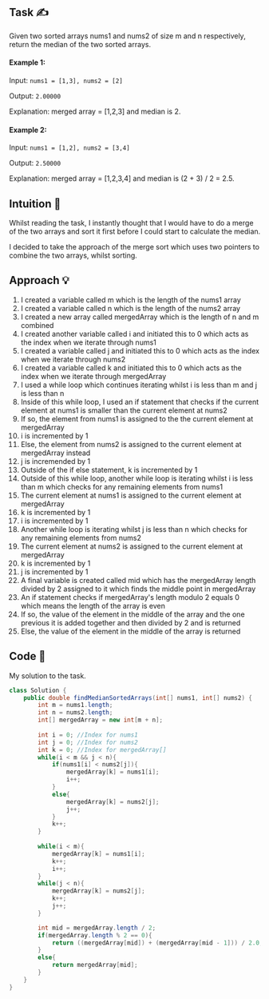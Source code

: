 ## Task ✍
Given two sorted arrays nums1 and nums2 of size m and n respectively, return the median of the two sorted arrays.

#### Example 1:
Input: ```nums1 = [1,3], nums2 = [2]```

Output: ```2.00000```

Explanation: merged array = [1,2,3] and median is 2.

#### Example 2:
Input: ```nums1 = [1,2], nums2 = [3,4]```

Output: ```2.50000```

Explanation: merged array = [1,2,3,4] and median is (2 + 3) / 2 = 2.5.

## Intuition 💬
<!-- Describe your first thoughts on how to solve this problem. -->
Whilst reading the task, I instantly thought that I would have to do a merge of the two arrays and sort it first before I could start to calculate the median.

I decided to take the approach of the merge sort which uses two pointers to combine the two arrays, whilst sorting.

## Approach 💡
<!-- Describe your approach to solving the problem. -->
1. I created a variable called m which is the length of the nums1 array
2. I created a variable called n which is the length of the nums2 array
3. I created a new array called mergedArray which is the length of n and m combined
4. I created another variable called i and initiated this to 0 which acts as the index when we iterate through nums1
5. I created a variable called j and initiated this to 0 which acts as the index when we iterate through nums2
6. I created a variable called k and initiated this to 0 which acts as the index when we iterate through mergedArray
7. I used a while loop which continues iterating whilst i is less than m and j is less than n
8. Inside of this while loop, I used an if statement that checks if the current element at nums1 is smaller than the current element at nums2
9. If so, the element from nums1 is assigned to the the current element at mergedArray
10. i is incremented by 1
11. Else, the element from nums2 is assigned to the current element at mergedArray instead
12. j is incremended by 1
13. Outside of the if else statement, k is incremented by 1
14. Outside of this while loop, another while loop is iterating whilst i is less than m which checks for any remaining elements from nums1
15. The current element at nums1 is assigned to the current element at mergedArray
16. k is incremented by 1
17. i is incremented by 1
18. Another while loop is iterating whilst j is less than n which checks for any remaining elements from nums2
19. The current element at nums2 is assigned to the current element at mergedArray
20. k is incremented by 1
21. j is incremented by 1
22. A final variable is created called mid which has the mergedArray length divided by 2 assigned to it which finds the middle point in mergedArray
23. An if statement checks if mergedArray's length modulo 2 equals 0 which means the length of the array is even
24. If so, the value of the element in the middle of the array and the one previous it is added together and then divided by 2 and is returned
25. Else, the value of the element in the middle of the array is returned

## Code 📝
My solution to the task.
```java
class Solution {
    public double findMedianSortedArrays(int[] nums1, int[] nums2) {
        int m = nums1.length;
        int n = nums2.length;
        int[] mergedArray = new int[m + n];
        
        int i = 0; //Index for nums1
        int j = 0; //Index for nums2
        int k = 0; //Index for mergedArray[]
        while(i < m && j < n){
            if(nums1[i] < nums2[j]){
                mergedArray[k] = nums1[i];
                i++;
            }
            else{
                mergedArray[k] = nums2[j];
                j++;
            }
            k++;
        }
        
        while(i < m){
            mergedArray[k] = nums1[i];
            k++;
            i++;
        }
        while(j < n){
            mergedArray[k] = nums2[j];
            k++;
            j++;
        }

        int mid = mergedArray.length / 2;
        if(mergedArray.length % 2 == 0){
            return ((mergedArray[mid]) + (mergedArray[mid - 1])) / 2.0;
        }
        else{
            return mergedArray[mid];
        }
    }
}
```
